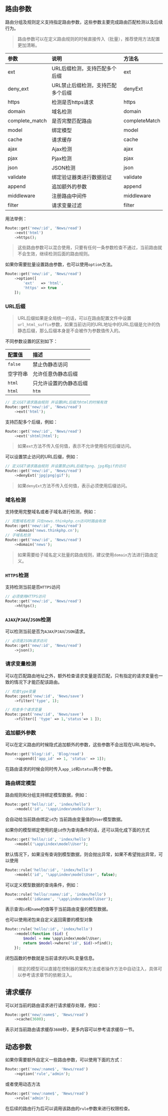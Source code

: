 ## 路由参数

路由分组及规则定义支持指定路由参数，这些参数主要完成路由匹配检测以及后续行为。

> 路由参数可以在定义路由规则的时候直接传入（批量），推荐使用方法配置更加清晰。

| 参数 | 说明 | 方法名 |
| :--- | :--- | :--- |
| ext | URL后缀检测，支持匹配多个后缀 | ext |
| deny\_ext | URL禁止后缀检测，支持匹配多个后缀 | denyExt |
| https | 检测是否https请求 | https |
| domain | 域名检测 | domain |
| complete\_match | 是否完整匹配路由 | completeMatch |
| model | 绑定模型 | model |
| cache | 请求缓存 | cache |
| ajax | Ajax检测 | ajax |
| pjax | Pjax检测 | pjax |
| json | JSON检测 | json |
| validate | 绑定验证器类进行数据验证 | validate |
| append | 追加额外的参数 | append |
| middleware | 注册路由中间件 | middleware |
| filter | 请求变量过滤 | filter |

用法举例：

```php
Route::get('new/:id', 'News/read')
    ->ext('html')
    ->https();
```

> 这些路由参数可以混合使用，只要有任何一条参数检查不通过，当前路由就不会生效，继续检测后面的路由规则。

如果你需要批量设置路由参数，也可以使用`option`方法。

```php
Route::get('new/:id', 'News/read')
    ->option([
        'ext'   => 'html',
        'https' => true
    ]);
```

### URL后缀

> URL后缀如果是全局统一的话，可以在路由配置文件中设置`url_html_suffix`参数，如果当前访问的URL地址中的URL后缀是允许的伪静态后缀，那么后缀本身是不会被作为参数值传入的。

不同参数设置的区别如下：

| 配置值 | 描述 |
| :--- | :--- |
| `false` | 禁止伪静态访问 |
| 空字符串 | 允许任意伪静态后缀 |
| `html` | 只允许设置的伪静态后缀 |
| `html`|`htm` | 允许多个伪静态后缀 |

```php
// 定义GET请求路由规则 并设置URL后缀为html的时候有效
Route::get('new/:id', 'News/read')
    ->ext('html');
```

支持匹配多个后缀，例如：

```php
Route::get('new/:id', 'News/read')
    ->ext('shtml|html');
```

> 如果`ext`方法不传入任何值，表示不允许使用任何后缀访问。

可以设置禁止访问的URL后缀，例如：

```php
// 定义GET请求路由规则 并设置禁止URL后缀为png、jpg和gif的访问
Route::get('new/:id', 'News/read')
    ->denyExt('jpg|png|gif');
```

> 如果`denyExt`方法不传入任何值，表示必须使用后缀访问。

### 域名检测

支持使用完整域名或者子域名进行检测，例如：

```php
// 完整域名检测 只在news.thinkphp.cn访问时路由有效
Route::get('new/:id', 'News/read')
    ->domain('news.thinkphp.cn');
// 子域名检测
Route::get('new/:id', 'News/read')
    ->domain('news');
```

> 如果需要给子域名定义批量的路由规则，建议使用`domain`方法进行路由定义。

### `HTTPS`检测

支持检测当前是否`HTTPS`访问

```php
// 必须使用HTTPS访问
Route::get('new/:id', 'News/read')
    ->https();
```

### `AJAX`/`PJAX`/`JSON`检测

可以检测当前是否为`AJAX`/`PJAX`/`JSON`请求。

```php
// 必须是JSON请求访问
Route::get('new/:id', 'News/read')
    ->json();
```

### 请求变量检测

可以在匹配路由地址之外，额外检查请求变量是否匹配，只有指定的请求变量也一致的情况下才能匹配该路由。

```php
// 检查type变量
Route::post('new/:id', 'News/save')
    ->filter('type', 1);   

// 检查多个请求变量
Route::post('new/:id', 'News/save')
    ->filter([ 'type' => 1,'status'=> 1 ]);
```

### 追加额外参数

可以在定义路由的时候隐式追加额外的参数，这些参数不会出现在URL地址中。

```php
Route::get('blog/:id', 'Blog/read')
    ->append(['app_id' => 1, 'status' => 1]);
```

在路由请求的时候会同时传入`app_id`和`status`两个参数。

### 路由绑定模型

路由规则和分组支持绑定模型数据，例如：

```php
Route::get('hello/:id', 'index/hello')
    ->model('id', '\app\index\model\User');
```

会自动给当前路由绑定`id`为 当前路由变量值的`User`模型数据。

如果你的模型绑定使用的是`id`作为查询条件的话，还可以简化成下面的方式

```php
Route::get('hello/:id', 'index/hello')
    ->model('\app\index\model\User');
```

默认情况下，如果没有查询到模型数据，则会抛出异常，如果不希望抛出异常，可以使用

```php
Route::rule('hello/:id', 'index/hello')
    ->model('id', '\app\index\model\User', false);
```

可以定义模型数据的查询条件，例如：

```php
Route::rule('hello/:name/:id', 'index/hello')
    ->model('id&name', '\app\index\model\User');
```

表示查询`id`和`name`的值等于当前路由变量的模型数据。

也可以使用闭包来自定义返回需要的模型对象

```php
Route::rule('hello/:id', 'index/hello')
    ->model(function ($id) {
        $model = new \app\index\model\User;
        return $model->where('id', $id)->find();
    });
```

闭包函数的参数就是当前请求的URL变量信息。

> 绑定的模型可以直接在控制器的架构方法或者操作方法中自动注入，具体可以参考请求章节的依赖注入。

## 请求缓存

可以对当前的路由请求进行请求缓存处理，例如：

```php
Route::get('new/:name$', 'News/read')
    ->cache(3600);
```

表示对当前路由请求缓存`3600`秒，更多内容可以参考请求缓存一节。

## 动态参数

如果你需要额外自定义一些路由参数，可以使用下面的方式：

```php
Route::get('new/:name$', 'News/read')
    ->option('rule','admin');
```

或者使用动态方法

```php
Route::get('new/:name$', 'News/read')
    ->rule('admin');
```

在后续的路由行为后可以调用该路由的`rule`参数来进行权限检查。

